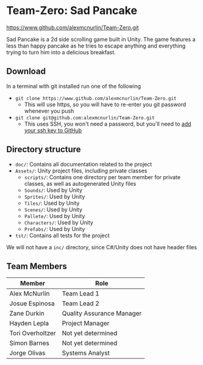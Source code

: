 # Team-Zero: Sad Pancake

https://www.github.com/alexmcnurlin/Team-Zero.git

Sad Pancake is a 2d side scrolling game built in Unity. The game features a less than happy pancake as he tries to escape anything and everything trying to turn him into a delicious breakfast.

## Download
In a terminal with git installed run one of the following
* `git clone https://www.github.com/alexmcnurlin/Team-Zero.git`
    * This will use https, so you will have to re-enter you git password whenever you push
* `git clone git@github.com:alexmcnurlin/Team-Zero.git`
    * This uses SSH, you won't need a password, but you'll need to [add your ssh key to GitHub](https://help.github.com/articles/connecting-to-github-with-ssh/)


## Directory structure
* `doc/`: Contains all documentation related to the project
* `Assets/`: Unity project files, including private classes
    - `scripts/`: Contains one directory per team member for private classes, as well as autogenerated Unity files
    - `Sounds/`: Used by Unity
    - `Sprites/`: Used by Unity
    - `Tiles/`: Used by Unity
    - `Scenes/`: Used by Unity
    - `Pallete/`: Used by Unity
    - `Characters/`: Used by Unity
    - `Prefabs/`: Used by Unity
* `tst/`: Contains all tests for the project

We will not have a `inc/` directory, since C#/Unity does not have header files


## Team Members
| Member           | Role                      |
|------------------|---------------------------|
| Alex McNurlin    | Team Lead 1               |
| Josue Espinosa   | Team Lead 2               |
| Zane Durkin      | Quality Assurance Manager |
| Hayden Lepla     | Project Manager           |
| Tori Overholtzer | Not yet determined        |
| Simon Barnes     | Not yet determined        |
| Jorge Olivas     | Systems Analyst           |
